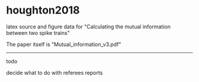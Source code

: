 # houghton2018
latex source and figure data for "Calculating the mutual information between two spike trains"

The paper itself is "Mutual_information_v3.pdf"

_____________________

todo

decide what to do with referees reports